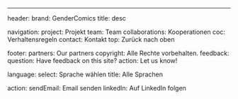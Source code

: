 ---
header:
  brand: GenderComics
  title: desc

navigation:
  project: Projekt
  team: Team
  collaborations: Kooperationen
  coc: Verhaltensregeln
  contact: Kontakt
  top: Zurück nach oben

footer:
  partners: Our partners
  copyright: Alle Rechte vorbehalten.
  feedback:
    question: Have feedback on this site?
    action: Let us know!

language:
  select: Sprache wählen
  title: Alle Sprachen

action:
  sendEmail: Email senden
  linkedIn: Auf LinkedIn folgen
